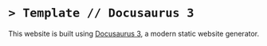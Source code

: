# `> Template // Docusaurus 3`

This website is built using [Docusaurus 3](https://docusaurus.io/), a modern static website generator.

